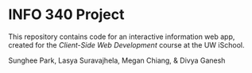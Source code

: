 # INFO 340 Project

This repository contains code for an interactive information web app, created for the _Client-Side Web Development_ course at the UW iSchool.

Sunghee Park, Lasya Suravajhela, Megan Chiang, & Divya Ganesh